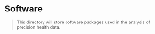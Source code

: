 # Software
> This directory will store software packages used in the analysis of precision health data.
